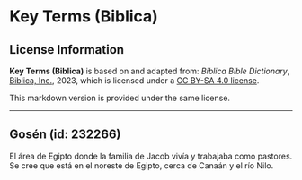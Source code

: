 # Key Terms (Biblica)

## License Information

**Key Terms (Biblica)** is based on and adapted from: _Biblica Bible Dictionary_, [Biblica, Inc.](https://www.biblica.com/), 2023, which is licensed under a [CC BY-SA 4.0 license](https://creativecommons.org/licenses/by-sa/4.0/legalcode.en).

This markdown version is provided under the same license.



--------------------------------

## Gosén (id: 232266)

El área de Egipto donde la familia de Jacob vivía y trabajaba como pastores. Se cree que está en el noreste de Egipto, cerca de Canaán y el río Nilo.


